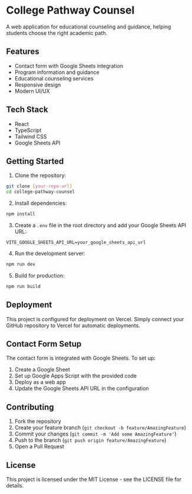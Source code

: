# College Pathway Counsel

A web application for educational counseling and guidance, helping students choose the right academic path.

## Features

- Contact form with Google Sheets integration
- Program information and guidance
- Educational counseling services
- Responsive design
- Modern UI/UX

## Tech Stack

- React
- TypeScript
- Tailwind CSS
- Google Sheets API

## Getting Started

1. Clone the repository:
```bash
git clone [your-repo-url]
cd college-pathway-counsel
```

2. Install dependencies:
```bash
npm install
```

3. Create a `.env` file in the root directory and add your Google Sheets API URL:
```env
VITE_GOOGLE_SHEETS_API_URL=your_google_sheets_api_url
```

4. Run the development server:
```bash
npm run dev
```

5. Build for production:
```bash
npm run build
```

## Deployment

This project is configured for deployment on Vercel. Simply connect your GitHub repository to Vercel for automatic deployments.

## Contact Form Setup

The contact form is integrated with Google Sheets. To set up:

1. Create a Google Sheet
2. Set up Google Apps Script with the provided code
3. Deploy as a web app
4. Update the Google Sheets API URL in the configuration

## Contributing

1. Fork the repository
2. Create your feature branch (`git checkout -b feature/AmazingFeature`)
3. Commit your changes (`git commit -m 'Add some AmazingFeature'`)
4. Push to the branch (`git push origin feature/AmazingFeature`)
5. Open a Pull Request

## License

This project is licensed under the MIT License - see the LICENSE file for details.
